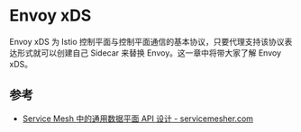 # Envoy xDS

Envoy xDS 为 Istio 控制平面与控制平面通信的基本协议，只要代理支持该协议表达形式就可以创建自己 Sidecar 来替换 Envoy。这一章中将带大家了解 Envoy xDS。

## 参考

- [Service Mesh 中的通用数据平面 API 设计 - servicemesher.com](http://www.servicemesher.com/blog/the-universal-data-plane-api/)